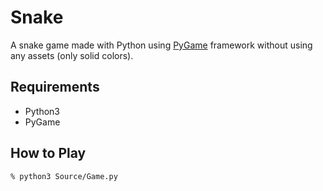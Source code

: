 # Snake

A snake game made with Python using [PyGame](https://www.pygame.org/) framework without using any assets (only solid colors).

## Requirements
- Python3
- PyGame

## How to Play

```console
% python3 Source/Game.py
```
